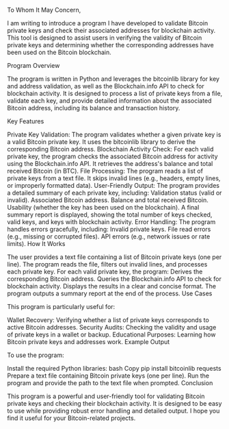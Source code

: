 To Whom It May Concern,

I am writing to introduce a program I have developed to validate Bitcoin private keys and check their associated addresses for blockchain activity. This tool is designed to assist users in verifying the validity of Bitcoin private keys and determining whether the corresponding addresses have been used on the Bitcoin blockchain.

Program Overview

The program is written in Python and leverages the bitcoinlib library for key and address validation, as well as the Blockchain.info API to check for blockchain activity. It is designed to process a list of private keys from a file, validate each key, and provide detailed information about the associated Bitcoin address, including its balance and transaction history.

Key Features

Private Key Validation:
The program validates whether a given private key is a valid Bitcoin private key.
It uses the bitcoinlib library to derive the corresponding Bitcoin address.
Blockchain Activity Check:
For each valid private key, the program checks the associated Bitcoin address for activity using the Blockchain.info API.
It retrieves the address's balance and total received Bitcoin (in BTC).
File Processing:
The program reads a list of private keys from a text file.
It skips invalid lines (e.g., headers, empty lines, or improperly formatted data).
User-Friendly Output:
The program provides a detailed summary of each private key, including:
Validation status (valid or invalid).
Associated Bitcoin address.
Balance and total received Bitcoin.
Usability (whether the key has been used on the blockchain).
A final summary report is displayed, showing the total number of keys checked, valid keys, and keys with blockchain activity.
Error Handling:
The program handles errors gracefully, including:
Invalid private keys.
File read errors (e.g., missing or corrupted files).
API errors (e.g., network issues or rate limits).
How It Works

The user provides a text file containing a list of Bitcoin private keys (one per line).
The program reads the file, filters out invalid lines, and processes each private key.
For each valid private key, the program:
Derives the corresponding Bitcoin address.
Queries the Blockchain.info API to check for blockchain activity.
Displays the results in a clear and concise format.
The program outputs a summary report at the end of the process.
Use Cases

This program is particularly useful for:

Wallet Recovery: Verifying whether a list of private keys corresponds to active Bitcoin addresses.
Security Audits: Checking the validity and usage of private keys in a wallet or backup.
Educational Purposes: Learning how Bitcoin private keys and addresses work.
Example Output




To use the program:

Install the required Python libraries:
bash
Copy
pip install bitcoinlib requests
Prepare a text file containing Bitcoin private keys (one per line).
Run the program and provide the path to the text file when prompted.
Conclusion

This program is a powerful and user-friendly tool for validating Bitcoin private keys and checking their blockchain activity. It is designed to be easy to use while providing robust error handling and detailed output. I hope you find it useful for your Bitcoin-related projects.

